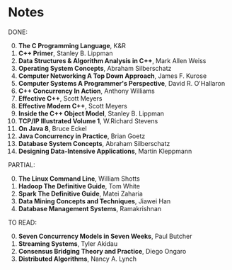 # Notes

DONE:

00. **The C Programming Language**, K&R
01. **C++ Primer**, Stanley B. Lippman
02. **Data Structures & Algorithm Analysis in C++**, Mark Allen Weiss
03. **Operating System Concepts**, Abraham Silberschatz
04. **Computer Networking A Top Down Approach**, James F. Kurose
05. **Computer Systems A Programmer's Perspective**, David R. O'Hallaron
06. **C++ Concurrency In Action**, Anthony Williams
07. **Effective C++**, Scott Meyers
08. **Effective Modern C++**, Scott Meyers
09. **Inside the C++ Object Model**, Stanley B. Lippman
10. **TCP/IP Illustrated Volume 1**, W.Richard Stevens
11. **On Java 8**, Bruce Eckel
12. **Java Concurrency in Practice**, Brian Goetz
13. **Database System Concepts**, Abraham Silberschatz
14. **Designing Data-Intensive Applications**, Martin Kleppmann

PARTIAL:

00. **The Linux Command Line**, William Shotts
01. **Hadoop The Definitive Guide**, Tom White
02. **Spark The Definitive Guide**, Matei Zaharia
03. **Data Mining Concepts and Techniques**, Jiawei Han
04. **Database Management Systems**, Ramakrishnan

TO READ:

00. **Seven Concurrency Models in Seven Weeks**, Paul Butcher
01. **Streaming Systems**, Tyler Akidau
02. **Consensus Bridging Theory and Practice**, Diego Ongaro
03. **Distributed Algorithms**, Nancy A. Lynch

